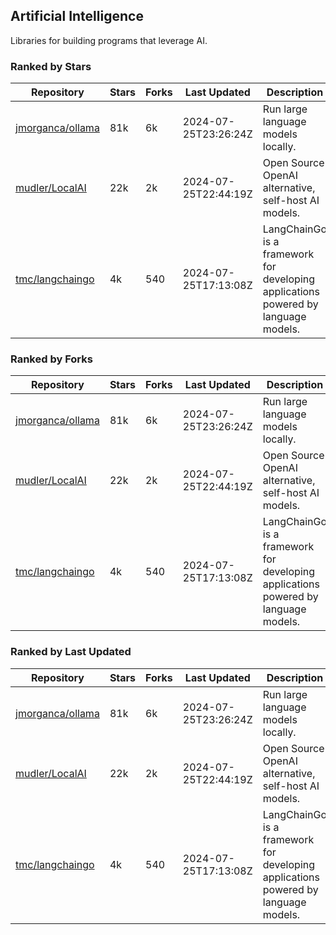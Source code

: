 ## Artificial Intelligence

Libraries for building programs that leverage AI.

### Ranked by Stars

| Repository | Stars | Forks | Last Updated | Description | 
|------------|-------|-------|--------------|-------------|
| [jmorganca/ollama](https://github.com/jmorganca/ollama) | 81k | 6k | 2024-07-25T23:26:24Z |  Run large language models locally. |
| [mudler/LocalAI](https://github.com/mudler/LocalAI) | 22k | 2k | 2024-07-25T22:44:19Z |  Open Source OpenAI alternative, self-host AI models. |
| [tmc/langchaingo](https://github.com/tmc/langchaingo) | 4k | 540 | 2024-07-25T17:13:08Z |  LangChainGo is a framework for developing applications powered by language models. |

### Ranked by Forks

| Repository | Stars | Forks | Last Updated | Description | 
|------------|-------|-------|--------------|-------------|
| [jmorganca/ollama](https://github.com/jmorganca/ollama) | 81k | 6k | 2024-07-25T23:26:24Z |  Run large language models locally. |
| [mudler/LocalAI](https://github.com/mudler/LocalAI) | 22k | 2k | 2024-07-25T22:44:19Z |  Open Source OpenAI alternative, self-host AI models. |
| [tmc/langchaingo](https://github.com/tmc/langchaingo) | 4k | 540 | 2024-07-25T17:13:08Z |  LangChainGo is a framework for developing applications powered by language models. |

### Ranked by Last Updated

| Repository | Stars | Forks | Last Updated | Description | 
|------------|-------|-------|--------------|-------------|
| [jmorganca/ollama](https://github.com/jmorganca/ollama) | 81k | 6k | 2024-07-25T23:26:24Z |  Run large language models locally. |
| [mudler/LocalAI](https://github.com/mudler/LocalAI) | 22k | 2k | 2024-07-25T22:44:19Z |  Open Source OpenAI alternative, self-host AI models. |
| [tmc/langchaingo](https://github.com/tmc/langchaingo) | 4k | 540 | 2024-07-25T17:13:08Z |  LangChainGo is a framework for developing applications powered by language models. |

